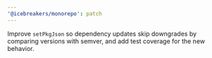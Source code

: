```yaml
---
'@icebreakers/monorepo': patch
---
```


Improve `setPkgJson` so dependency updates skip downgrades by comparing versions with semver, and add test coverage for the new behavior.
